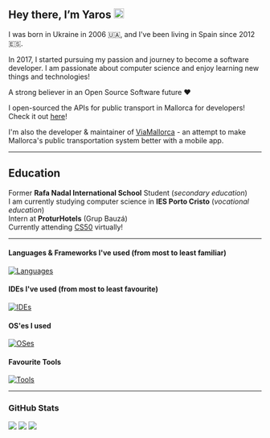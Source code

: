 <h2>Hey there, I’m Yaros <img src="https://media.giphy.com/media/hvRJCLFzcasrR4ia7z/giphy.gif" width="20px"></h2>


I was born in Ukraine in 2006 🇺🇦, and I've been living in Spain since 2012 🇪🇸.
  
In 2017, I started pursuing my passion and journey to become a software developer.
I am passionate about computer science and enjoy learning new things and technologies!
  
A strong believer in an Open Source Software future ❤️

I open-sourced the APIs for public transport in Mallorca for developers! Check it out <a href="https://github.com/open-transport-mallorca/mallorca_transit_services">here</a>!

I'm also the developer & maintainer of <a href="https://github.com/open-transport-mallorca/ViaMallorca">ViaMallorca</a> - an attempt to make Mallorca's public transportation system better with a mobile app.

<hr>
<h2>Education</h2>
Former <b>Rafa Nadal International School</b> Student (<i>secondary education</i>)
<br>
I am currently studying computer science in <b>IES Porto Cristo</b> (<i>vocational education</i>)
<br>
Intern at <b>ProturHotels</b> (Grup Bauzá)
<br>
Currently attending <a href="https://pll.harvard.edu/course/cs50-introduction-computer-science">CS50</a> virtually!
<hr>

<h4>Languages & Frameworks I've used (from most to least familiar)</h4>

[![Languages](https://skillicons.dev/icons?i=dart,flutter,firebase,js,html,css,tailwind,astro,python,java,gcp,ts,docker,nodejs,nextjs,react,nginx,vercel,arduino,cs,swift,kotlin,lua,cpp)](https://skillicons.dev)


<h4> IDEs I've used (from most to least favourite)</h4>

[![IDEs](https://skillicons.dev/icons?i=vscode,pycharm,androidstudio,webstorm,idea,sublime,atom,eclipse)](https://skillicons.dev)


<h4> OS'es I used</h4>

[![OSes](https://skillicons.dev/icons?i=windows,apple,arch,kali,mint,ubuntu)](https://skillicons.dev)

<h4>Favourite Tools</h4>

[![Tools](https://skillicons.dev/icons?i=photoshop,illustrator,aftereffects,ableton,git,postman,blender,figma)](https://skillicons.dev)

<hr>

<h3>GitHub Stats</h3>

<img src="https://github-readme-stats.vercel.app/api?username=YarosMallorca&count_private=true&include_all_commits=true&show_icons=true&hide_border=true&bg_color=161B22&text_color=c9d1d9&title_color=50a6ff&icon_color=3572a5">
<img src="https://github-readme-stats.vercel.app/api/top-langs/?username=YarosMallorca&langs_count=8&layout=compact&hide_border=true&bg_color=161B22&text_color=c9d1d9&title_color=50a6ff&icon_color=3572a5&card_width=445"/>
<img src="http://github-readme-streak-stats.herokuapp.com?user=YarosMallorca&theme=dark&hide_border=true&background=161B22&ring=50A6FF&fire=FF9022&currStreakLabel=FFFFFF">

